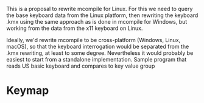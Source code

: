 This is a proposal to rewrite  mcompile for Linux.  For this we need to  query the base keyboard data from the Linux platform, then rewriting the keyboard .kmx using the same approach as is done in mcompile for Windows, but working from the data from the x11 keyboard on Linux.

Ideally, we'd rewrite mcompile to be cross-platform (Windows, Linux, macOS), so that the keyboard interrogation would be separated from the .kmx rewriting, at least to some degree. Nevertheless it would probably be easiest to start from a standalone implementation. 
Sample program that reads US basic keyboard and compares to key value group


# Keymap
